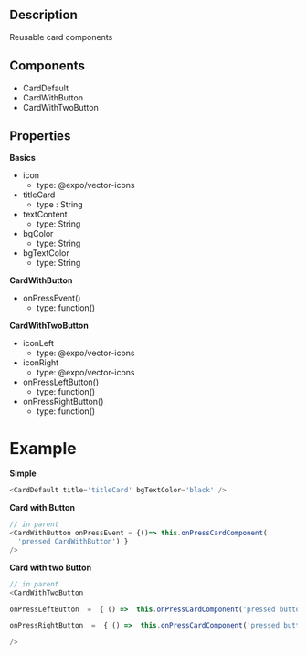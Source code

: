 ## Description
Reusable card components
## **Components**

* CardDefault
* CardWithButton
* CardWithTwoButton

## **Properties**

**Basics**
*  icon  
	* type: @expo/vector-icons
* titleCard 
	* type : String 
*  textContent
	* type: String
* bgColor 
	* type: String
* bgTextColor  
	* type: String
	
**CardWithButton**
* onPressEvent()  
	* type: function()
	
**CardWithTwoButton**

* iconLeft
	* type: @expo/vector-icons
* iconRight
	* type: @expo/vector-icons
* onPressLeftButton()  
	* type: function()
* onPressRightButton()  
	* type: function()

# Example
**Simple**
```javascript
<CardDefault title='titleCard' bgTextColor='black' />
```

**Card with Button**
```javascript
// in parent
<CardWithButton onPressEvent = {()=> this.onPressCardComponent( 
  'pressed CardWithButton') } 
/>
```
**Card with two Button**
```javascript
// in parent
<CardWithTwoButton

onPressLeftButton  =  { () =>  this.onPressCardComponent('pressed buttonLeft in CardWithTwoButton') }

onPressRightButton  =  { () =>  this.onPressCardComponent('pressed buttonRight in CardWithTwoButton') }

/>
```
	